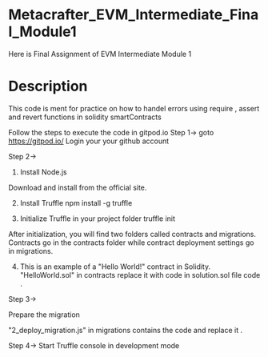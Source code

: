 # Metacrafter_EVM_Intermediate_Final_Module1
Here is Final Assignment of EVM Intermediate Module 1

# Description

This code is ment for practice on how to handel errors using require , assert and revert functions in solidity smartContracts

Follow the steps to execute the code in gitpod.io
Step 1-> goto https://gitpod.io/ Login your your github account

Step 2->

1. Install Node.js

Download and install from the official site.

2. Install Truffle
 npm install -g truffle

3. Initialize Truffle in your project folder
truffle init

After initialization, you will find two folders called contracts and migrations. Contracts go in the contracts folder while contract deployment settings go in migrations.

4. This is an example of a "Hello World!" contract in Solidity. "HelloWorld.sol" in contracts replace it with code in solution.sol file code . 

Step 3->

Prepare the migration

"2_deploy_migration.js" in migrations contains the code and replace it .

Step 4->
Start Truffle console in development mode

  




